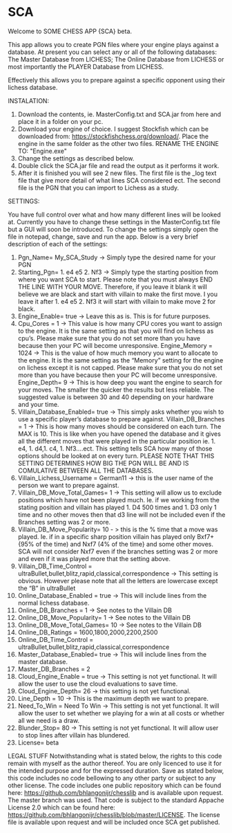 # SCA
Welcome to SOME CHESS APP {SCA} beta.

This app allows you to create PGN files where your engine plays against a database. At present you can select any or all of the following databases: The Master Database from LICHESS; The Online Database from LICHESS or most importantly the PLAYER Database from LICHESS. 

Effectively this allows you to prepare against a specific opponent using their lichess database.

INSTALATION: 
1)	Download the contents, ie. MasterConfig.txt and SCA.jar from here and place it in a folder on your pc.
2)	Download your engine of choice. I suggest Stockfish which can be downloaded from: https://stockfishchess.org/download/. Place the engine in the same folder as the other two files. RENAME THE ENGINE TO: "Engine.exe"
3)	Change the settings as described below.
4)	Double click the SCA.jar file and read the output as it performs it work.
5)	After it is finished you will see 2 new files. The first file is the _log text file that give more detail of what lines SCA considered ect. The second file is the PGN that you can import to Lichess as a study.

SETTINGS:


You have full control over what and how many different lines will be looked at. Currently you have to change these settings in the MasterConfig.txt file but a GUI will soon be introduced. 
To change the settings simply open the file in notepad, change, save and run the app. Below is a very brief description of each of the settings:
1) Pgn_Name= My_SCA_Study -> Simply type the desired name for your PGN 
2) Starting_Pgn= 1. e4 e5 2. Nf3 -> Simply type the starting position from where you want SCA to start. Please note that you must always END THE LINE WITH YOUR MOVE. Therefore, if you leave it blank it will believe we are black and start with villain to make the first move. I you leave it after 1. e4 e5 2. Nf3 it will start with villain to make move 2 for black. 
3) Engine_Enable= true -> Leave this as is. This is for future purposes.
4) Cpu_Cores = 1 -> This value is how many CPU cores you want to assign to the engine. It is the same setting as that you will find on lichess as cpu’s. Please make sure that you do not set more than you have because then your PC will become unresponsive. 
Engine_Memory = 1024 -> This is the value of how much memory you want to allocate to the engine. It is the same setting as the “Memory” setting for the engine on lichess except it is not capped. Please make sure that you do not set more than you have because then your PC will become unresponsive.
Engine_Depth= 9 -> This is how deep you want the engine to search for your moves. The smaller the quicker the results but less reliable. The suggested value is between 30 and 40 depending on your hardware and your time. 
5)  Villain_Database_Enabled= true -> This simply asks whether you wish to use a specific player’s database to prepare against.
Villain_DB_Branches = 1 -> This is how many moves should be considered on each turn. The MAX is 10. This is like when you have opened the database and it gives all the different moves that were played in the particular position ie. 1. e4, 1. d4,1. c4, 1. Nf3….ect. This setting tells SCA how many of those options should be looked at on every turn. PLEASE NOTE THAT THIS SETTING DETERMINES HOW BIG THE PGN WILL BE AND IS COMULATIVE BETWEEN ALL THE DATABASES.
6)  Villain_Lichess_Username = German11 -> this is the user name of the person we want to prepare against.
7)  Villain_DB_Move_Total_Games= 1 ->  This setting will allow us to exclude positions which have not been played much. Ie. if we working from the stating position and villain has played 1. D4 500 times and 1. D3 only 1 time and no other moves then that d3 line will not be included even if the Branches setting was 2 or more.
8)  Villain_DB_Move_Popularity= 10 - > this is the % time that a move was played. Ie. if in a specific sharp position villain has played only Bxf7+ {95% of the time) and Nxf7 (4% of the time} and some other moves. SCA will not consider Nxf7 even if the branches setting was 2 or more and even if it was played more that the setting above.
9)  Villain_DB_Time_Control = ultraBullet,bullet,blitz,rapid,classical,correspondence -> This setting is obvious. However please note that all the letters are lowercase except the “B” in ultraBullet
10)  Online_Database_Enabled = true -> This will include lines from the normal lichess database.
11)  Online_DB_Branches = 1 -> See notes to the Villain DB 
12)  Online_DB_Move_Popularity= 1 -> See notes to the Villain DB 
13)  Online_DB_Move_Total_Games= 10 -> See notes to the Villain DB 
14)  Online_DB_Ratings = 1600,1800,2000,2200,2500
15)  Online_DB_Time_Control = ultraBullet,bullet,blitz,rapid,classical,correspondence
16)  Master_Database_Enabled= true -> This will include lines from the master database.
17)  Master_DB_Branches = 2
18)  Cloud_Engine_Enable = true -> This setting is not yet functional. It will allow the user to use the cloud evaluations to save time. 
19)  Cloud_Engine_Depth= 26 -> this setting is not yet functional.
20)  Line_Depth = 10 -> This is the maximum depth we want to prepare. 
21)  Need_To_Win = Need To Win -> This setting is not yet functional. It will allow the user to set whether we playing for a win at all costs or whether all we need is a draw. 
22)  Blunder_Stop= 80 -> This setting is not yet functional. It will allow user to stop lines after villain has blundered.
23)  License= beta


LEGAL STUFF
Notwithstanding what is stated below, the rights to this code remain with myself as the author thereof. You are only licenced to use it for the intended purpose and for the expressed duration.
Save as stated below, this code includes no code bellowing to any other party or subject to any other license.
The code includes one public repository which can be found here: https://github.com/bhlangonijr/chesslib and is available upon request. The master branch was used. That code is subject to the standard Appache License 2.0 which can be found here: https://github.com/bhlangonijr/chesslib/blob/master/LICENSE. The license file is available upon request and will be included once SCA get published.
 

